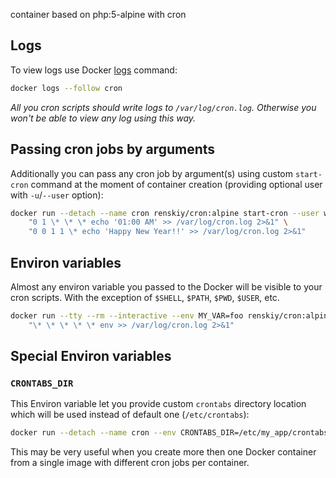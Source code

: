container based on php:5-alpine with cron

## Logs

To view logs use Docker [logs](https://docs.docker.com/engine/reference/commandline/logs/) command:

```bash
docker logs --follow cron
```

*All you cron scripts should write logs to `/var/log/cron.log`. Otherwise you won't be able to view any log using this way.*

## Passing cron jobs by arguments

Additionally you can pass any cron job by argument(s) using custom `start-cron` command at the moment of container creation (providing optional user with `-u`/`--user` option):

```bash
docker run --detach --name cron renskiy/cron:alpine start-cron --user www-data \
    "0 1 \* \* \* echo '01:00 AM' >> /var/log/cron.log 2>&1" \
    "0 0 1 1 \* echo 'Happy New Year!!' >> /var/log/cron.log 2>&1"
```

## Environ variables

Almost any environ variable you passed to the Docker will be visible to your cron scripts. With the exception of `$SHELL`, `$PATH`, `$PWD`, `$USER`, etc.

```bash
docker run --tty --rm --interactive --env MY_VAR=foo renskiy/cron:alpine start-cron \
    "\* \* \* \* \* env >> /var/log/cron.log 2>&1"
```

## Special Environ variables

### `CRONTABS_DIR`

This Environ variable let you provide custom `crontabs` directory location which will be used instead of default one (`/etc/crontabs`):

```bash
docker run --detach --name cron --env CRONTABS_DIR=/etc/my_app/crontabs renskiy/cron:alpine
```

This may be very useful when you create more then one Docker container from a single image with different cron jobs per container.
